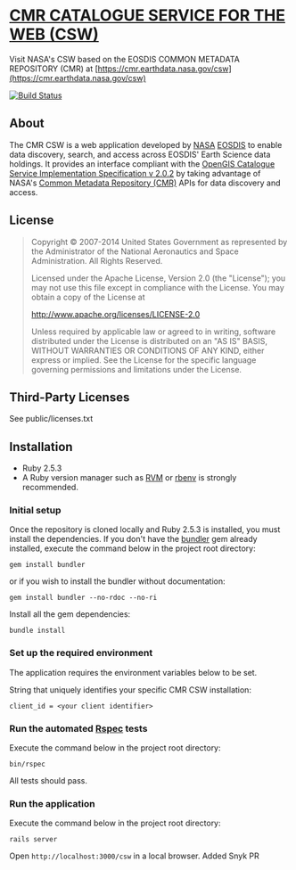 # [CMR CATALOGUE SERVICE FOR THE WEB (CSW)](https://cmr.earthdata.nasa.gov/csw)

Visit NASA's CSW based on the EOSDIS COMMON METADATA REPOSITORY (CMR) at
[https://cmr.earthdata.nasa.gov/csw](https://cmr.earthdata.nasa.gov/csw)

[![Build Status](https://travis-ci.org/nasa/cmr-csw.svg?branch=master)](https://travis-ci.org/nasa/cmr-csw)

## About
The CMR CSW is a web application developed by [NASA](http://nasa.gov) [EOSDIS](https://earthdata.nasa.gov)
to enable data discovery, search, and access across EOSDIS' Earth Science data holdings.
It provides an interface compliant with the [OpenGIS Catalogue Service Implementation Specification v 2.0.2](http://portal.opengeospatial.org/files/?artifact_id=20555)
by taking advantage of NASA's [Common Metadata Repository (CMR)](https://cmr.earthdata.nasa.gov/search/) APIs for data discovery and access.

## License

> Copyright © 2007-2014 United States Government as represented by the Administrator of the National Aeronautics and Space Administration. All Rights Reserved.
>
> Licensed under the Apache License, Version 2.0 (the "License"); you may not use this file except in compliance with the License.
> You may obtain a copy of the License at
>
>    http://www.apache.org/licenses/LICENSE-2.0
>
> Unless required by applicable law or agreed to in writing, software distributed under the License is distributed on an "AS IS" BASIS,
> WITHOUT WARRANTIES OR CONDITIONS OF ANY KIND, either express or implied. See the License for the specific language governing permissions and limitations under the License.

## Third-Party Licenses

See public/licenses.txt

## Installation

* Ruby 2.5.3
* A Ruby version manager such as [RVM](http://rvm.io/) or [rbenv](https://github.com/rbenv/rbenv) is strongly recommended.

### Initial setup
Once the repository is cloned locally and Ruby 2.5.3 is installed, you must install the dependencies.
If you don't have the [bundler](http://bundler.io/) gem already installed, execute the command below in the project root directory:
   
    gem install bundler   

or if you wish to install the bundler without documentation:

    gem install bundler --no-rdoc --no-ri

Install all the gem dependencies:

    bundle install    

### Set up the required environment
The application requires the environment variables below to be set.

String that uniquely identifies your specific CMR CSW installation:
    
    client_id = <your client identifier>
    
### Run the automated [Rspec](http://rspec.info/) tests
Execute the command below in the project root directory:

    bin/rspec

All tests should pass.

### Run the application
Execute the command below in the project root directory:

    rails server

Open `http://localhost:3000/csw` in a local browser.
Added Snyk PR
